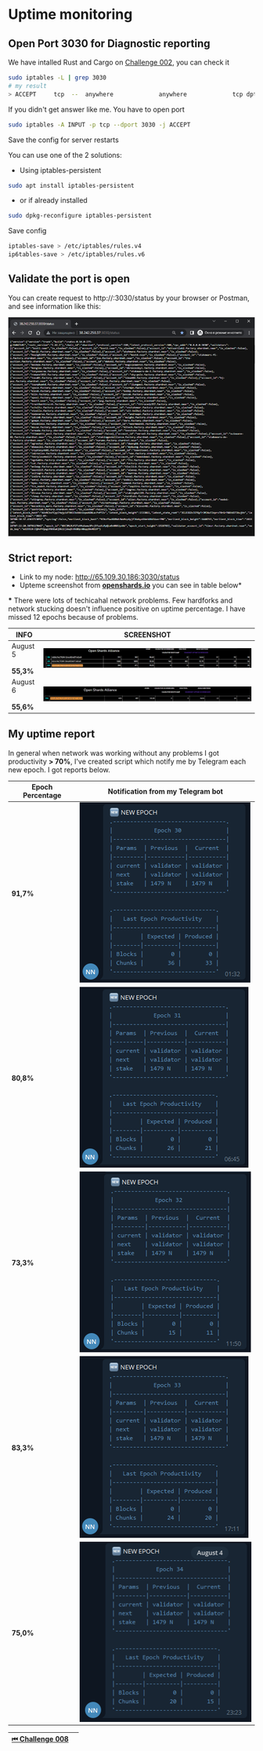 # Uptime monitoring

## Open Port 3030 for Diagnostic reporting

We have intalled Rust and Cargo on [Challenge 002](./challenge_002.md), you can check it

```bash
sudo iptables -L | grep 3030
# my result
> ACCEPT     tcp  --  anywhere             anywhere             tcp dpt:3030
```

If you didn't get answer like me. You have to open port

```bash
sudo iptables -A INPUT -p tcp --dport 3030 -j ACCEPT
```

Save the config for server restarts

You can use one of the 2 solutions:

- Using iptables-persistent

```bash
sudo apt install iptables-persistent
```

- or if already installed

```bash
sudo dpkg-reconfigure iptables-persistent
```

Save config

```bash
iptables-save > /etc/iptables/rules.v4
ip6tables-save > /etc/iptables/rules.v6
```

## Validate the port is open

You can create request to http://<YOUR IP>:3030/status by your browser or Postman, and see information like this:

![img](../images/node/port_3030_status.png)

## Strict report:

- Link to my node: http://65.109.30.186:3030/status
- Upteme screenshot from [**openshards.io**](https://openshards.io/shardnet-uptime-scoreboard/) you can see in table below\*

<b>\*</b> There were lots of techicahal network problems. Few hardforks and network stucking doesn't influence positive on uptime percentage. I have missed 12 epochs because of problems.

| **INFO**                    | **SCREENSHOT**                                                   |
| --------------------------- | ---------------------------------------------------------------- |
| August 5 <br><br> **55,3%** | ![img](../images/scoreboard/05-08-2022_stakewars-scoreboard.PNG) |
| August 6 <br><br> **55,6%** | ![img](../images/scoreboard/06-08-2022_stakewars-scoreboard.PNG) |

## My uptime report

In general when network was working without any problems I got productivity **> 70%**,
I've created script which notify me by Telegram each new epoch. I got reports below.

| Epoch Percentage | Notification from my Telegram bot                               |
| ---------------- | --------------------------------------------------------------- |
| **91,7%**        | ![img](../images/scoreboard/epoch30_tg-uptime-notification.png) |
| **80,8%**        | ![img](../images/scoreboard/epoch31_tg-uptime-notification.png) |
| **73,3%**        | ![img](../images/scoreboard/epoch32_tg-uptime-notification.png) |
| **83,3%**        | ![img](../images/scoreboard/epoch33_tg-uptime-notification.png) |
| **75,0%**        | ![img](../images/scoreboard/epoch34_tg-uptime-notification.png) |

| [⏮ Challenge 008 ](./challenge_008.md) | <!--  [Challenge 010 ⏭](./challenge_010.md) --> |
| -------------------------------------- | ----------------------------------------------- |

